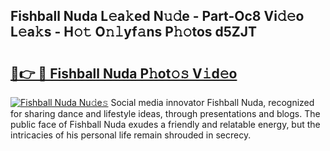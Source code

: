## Fishball Nuda L𝚎a𝚔ed N𝚞𝚍e - Part-Oc8 Vi𝚍𝚎o L𝚎a𝚔s - H𝚘𝚝 O𝚗𝚕yf𝚊ns P𝚑𝚘tos d5ZJT

# <h2><a href="http://kfd1dz.oniu.top/?m=Fishball+Nuda">🔗👉 🔴 Fishball Nuda P𝚑ot𝚘𝚜 V𝚒d𝚎o</a></h2>

[![Fishball Nuda Nu𝚍e𝚜](https://i.imgur.com/0qMVB7G.gif)](http://kfd1dz.oniu.top/?m=Fishball+Nuda)
Social media innovator Fishball Nuda, recognized for sharing dance and lifestyle ideas, through presentations and blogs. The public face of Fishball Nuda exudes a friendly and relatable energy, but the intricacies of his personal life remain shrouded in secrecy.  
